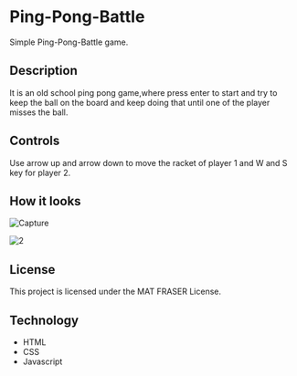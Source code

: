 # Ping-Pong-Battle

Simple Ping-Pong-Battle game.

## Description

It is an old school ping pong game,where press enter to start and try to keep the ball on the board and keep doing that until one of the player misses the ball.

## Controls
Use arrow up and arrow down to move the racket of player 1 and W and S key for player 2.

## How it looks 


![Capture](https://user-images.githubusercontent.com/86045021/173063881-ee53bbce-596e-4023-a0ab-dc2f2bd5fb1e.JPG)

![2](https://user-images.githubusercontent.com/86045021/177597812-097682e6-7bf4-4ed3-a264-da9400628833.JPG)

## License

This project is licensed under the MAT FRASER License.

## Technology

- HTML 
- CSS 
- Javascript
